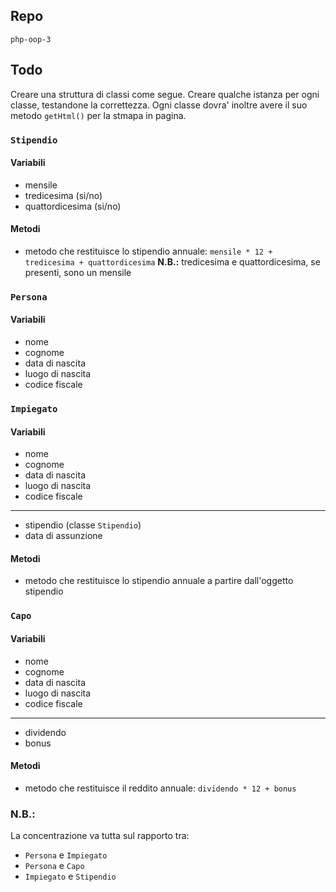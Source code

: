 ## Repo
`php-oop-3`

## Todo
Creare una struttura di classi come segue. Creare qualche istanza per ogni classe, testandone la correttezza.
Ogni classe dovra' inoltre avere il suo metodo `getHtml()` per la stmapa in pagina.

### `Stipendio`
#### Variabili
- mensile
- tredicesima (si/no)
- quattordicesima (si/no)

#### Metodi
- metodo che restituisce lo stipendio annuale:
`mensile * 12 + tredicesima + quattordicesima`
**N.B.:** tredicesima e quattordicesima, se presenti, sono un mensile

### `Persona`
#### Variabili
- nome
- cognome
- data di nascita
- luogo di nascita
- codice fiscale

### `Impiegato`
#### Variabili
- nome
- cognome
- data di nascita
- luogo di nascita
- codice fiscale
---
- stipendio (classe `Stipendio`)
- data di assunzione

#### Metodi
- metodo che restituisce lo stipendio annuale a partire dall'oggetto stipendio

### `Capo`
#### Variabili
- nome
- cognome
- data di nascita
- luogo di nascita
- codice fiscale
---
- dividendo
- bonus

#### Metodi
- metodo che restituisce il reddito annuale:
`dividendo * 12 + bonus`

### N.B.:
La concentrazione va tutta sul rapporto tra:
- `Persona` e `Impiegato`
- `Persona` e `Capo`
- `Impiegato` e `Stipendio`
